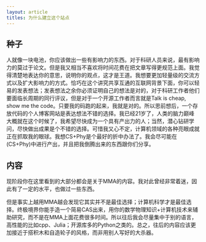 ```yaml
---
layout: article
titles: 为什么建立这个站点
---
```


## 种子

人就像一块电池，你应该做出一些有影响力的东西。对于科研人员来说，最有影响力的莫过于论文。但是我又相当不喜欢将时间花费在把文章写得更规范上面。我觉得清楚地表达你的意思，说明你的观点，这才是王道。我想要更加轻量级的交流方式以及扩大影响力的方式。恰巧在这个讲究共享互通的互联网背景下面，你可以轻易的发表想法；发表想法之余你必须证明自己的想法是对的，对于科研工作者他们要面临长周期的同行评议，但是对于一个开源工作者而言就是Talk is cheap, show me the code。只要我的码跑的起来，我就是对的。所以思前想后，一个存放代码的个人博客网站是表达想法不错的选择。我已经21岁了，人类的脑力巅峰大概就在这个时候了，我希望尽快成为一个具有产出力的人；当然，潜心钻研学问，尽快做出成果是个不错的选择。可惜我又心不定，计算机领域的各种亮眼成就正在抓取我的眼球。我想CS+Phy是个最好的折中办法了。我会尽可能在(CS+Phy)中进行产出，并且把我倒腾出来的东西跟你们分享。

## 内容

现阶段你在这里看到的大部分都会是关于MMA的内容。我对此曾经非常着迷，因此有了一定的水平，也做过一些东西。

但是事实上越用MMA越会发现它其实并不是最佳选择；计算机科学才是最佳选择。终极境界你能手造一个简易CAS出来，用你的数学物理知识+计算机技术来辅助研究，而不是在MMA上面花费很多时间。所以往后我会尽量集中于别的语言，高性能的比如cpp、Julia；开源库多的Python之类的。总之，往后的内容应该更加接近于搭积木和自造轮子的风格，而非用别人写好的大杀器。

